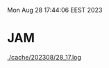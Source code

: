 Mon Aug 28 17:44:06 EEST 2023
# JAM
<a href='./cache/202308/28_17.log'>./cache/202308/28_17.log</a>
